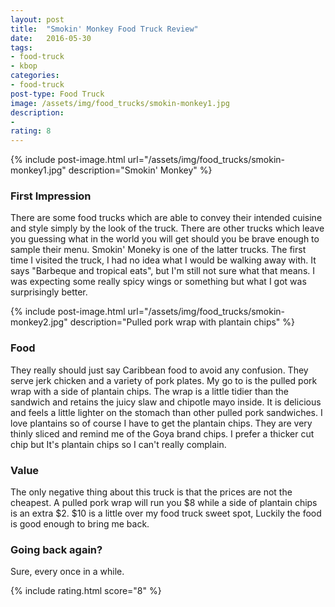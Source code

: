 ```yaml
---
layout: post
title:  "Smokin' Monkey Food Truck Review"
date:   2016-05-30
tags:
- food-truck
- kbop
categories:
- food-truck
post-type: Food Truck
image: /assets/img/food_trucks/smokin-monkey1.jpg
description:
-
rating: 8
---
```

{% include post-image.html url="/assets/img/food_trucks/smokin-monkey1.jpg" description="Smokin' Monkey" %}

### First Impression
There are some food trucks which are able to convey their intended cuisine and style simply by the look of the truck. There are other trucks which leave you guessing what in the world you will get should you be brave enough to sample their menu. Smokin' Moneky is one of the latter trucks. The first time I visited the truck, I had no idea what I would be walking away with. It says "Barbeque and tropical eats", but I'm still not sure what that means. I was expecting some really spicy wings or something but what I got was surprisingly better.

{% include post-image.html url="/assets/img/food_trucks/smokin-monkey2.jpg" description="Pulled pork wrap with plantain chips" %}
### Food
They really should just say Caribbean food to avoid any confusion. They serve jerk chicken and a variety of pork plates. My go to is the pulled pork wrap with a side of plantain chips. The wrap is a little tidier than the sandwich and retains the juicy slaw and chipotle mayo inside. It is delicious and feels a little lighter on the stomach than other pulled pork sandwiches. I love plantains so of course I have to get the plantain chips. They are very thinly sliced and remind me of the Goya brand chips. I prefer a thicker cut chip but It's plantain chips so I can't really complain.  


### Value
The only negative thing about this truck is that the prices are not the cheapest. A pulled pork wrap will run you $8 while a side of plantain chips is an extra $2. $10 is a little over my food truck sweet spot, Luckily the food is good enough to bring me back.

### Going back again?
Sure, every once in a while.

{% include rating.html score="8" %}

